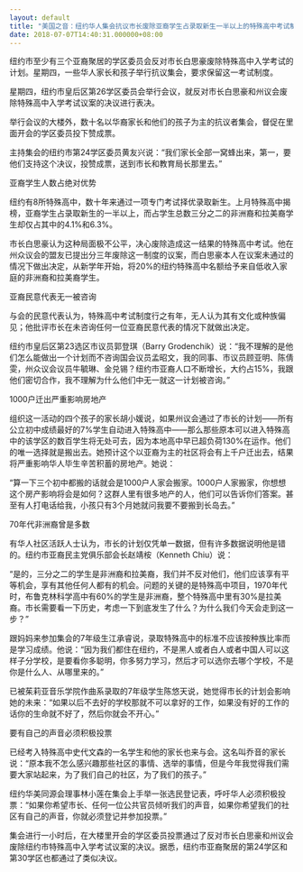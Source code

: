 ```yaml
---
layout: default
title: "美国之音：纽约华人集会抗议市长废除亚裔学生占录取新生一半以上的特殊高中考试制度"
date: 2018-07-07T14:40:31.000000+08:00
---
```


纽约市至少有三个亚裔聚居的学区委员会反对市长白思豪废除特殊高中入学考试的计划。星期四，一些华人家长和孩子举行抗议集会，要求保留这一考试制度。

星期四，纽约市皇后区第26学区委员会举行会议，就反对市长白思豪和州议会废除特殊高中入学考试议案的决议进行表决。

举行会议的大楼外，数十名以华裔家长和他们的孩子为主的抗议者集会，督促在里面开会的学区委员投下赞成票。

主持集会的纽约市第24学区委员黄友兴说：“我们家长全部一窝蜂出来，第一，要他们支持这个决议，投赞成票，送到市长和教育局长那里去。”

亚裔学生人数占绝对优势

纽约有8所特殊高中，数十年来通过一项专门考试择优录取新生。上月特殊高中揭榜，亚裔学生占录取新生的一半以上，而占学生总数三分之二的非洲裔和拉美裔学生却仅占其中的4.1%和6.3%。

市长白思豪认为这种局面极不公平，决心废除造成这一结果的特殊高中考试。他在州众议会的盟友已提出分三年废除这一制度的议案，而白思豪本人在议案未通过的情况下做出决定，从新学年开始，将20%的纽约特殊高中名额给予来自低收入家庭的非洲裔和拉美裔学生。

亚裔民意代表无一被咨询

与会的民意代表认为，特殊高中考试制度行之有年，无人认为其有文化或种族偏见；他批评市长在未咨询任何一位亚裔民意代表的情况下就做出决定。

纽约市皇后区第23选区市议员郭登琪（Barry Grodenchik）说：“我不理解的是他们怎么能做出一个计划而不咨询国会议员孟昭文，我的同事、市议员顾亚明、陈倩雯，州众议会议员牛毓琳、金兑锡？纽约市亚裔人口不断增长，大约占15%，我跟他们密切合作，我不理解为什么他们中无一就这一计划被咨询。”

1000户迁出严重影响房地产

组织这一活动的四个孩子的家长胡小媛说，如果州议会通过了市长的计划——所有公立初中成绩最好的7%学生自动进入特殊高中——那么那些原本可以进入特殊高中的该学区的数百学生将无处可去，因为本地高中早已超负荷130%在运作。他们的唯一选择就是搬出去。她预计这个以亚裔为主的社区将会有上千户迁出去，结果将严重影响华人毕生辛苦积蓄的房地产。她说：

“算一下三个初中都搬的话就会是1000户人家会搬家。1000户人家搬家，你想想这个房产影响将会是如何？这群人里有很多地产的人，他们可以告诉你们答案。甚至有人打电话给我，小孩只有3个月她就问我要不要搬到长岛去。”

70年代非洲裔曾是多数

有华人社区活跃人士认为，市长的计划仅凭单一数据，但有许多数据说明他是错的。纽约市亚裔民主党俱乐部会长赵靖桉（Kenneth Chiu）说：

“是的，三分之二的学生是非洲裔和拉美裔，我们并不反对他们，他们应该享有平等机会，享有其他任何人都有的机会。问题的关键的是特殊高中项目，1970年代时，布鲁克林科学高中有60%的学生是非洲裔，整个特殊高中里有30%是拉美裔。市长需要看一下历史，考虑一下到底发生了什么？为什么我们今天会走到这一步？”

跟妈妈来参加集会的7年级生江承睿说，录取特殊高中的标准不应该按种族比率而是学习成绩。他说：“因为我们都住在纽约，不是黑人或者白人或者中国人可以这样子分学校，是要看你多聪明，你多努力学习，然后才可以选你去哪个学校，不是你是什么人、从哪里来的。”

已被茱莉亚音乐学院作曲系录取的7年级学生陈悠天说，她觉得市长的计划会影响她的未来：“如果以后不去好的学校那就不可以拿好的工作，如果没有好的工作的话你的生命就不好了，然后你就会不开心。”

要有自己的声音必须积极投票

已经考入特殊高中史代文森的一名学生和他的家长也来与会。这名叫乔音的家长说：“原本我不怎么感兴趣那些社区的事情、选举的事情，但是今年我觉得我们需要大家站起来，为了我们自己的社区，为了我们的孩子。”

纽约华美同源会理事林小莲在集会上手举一张选民登记表，呼吁华人必须积极投票：“如果你希望市长、任何一位公共官员倾听我们的声音，如果你希望我们的社区有自己的声音，你就必须登记并参加投票。”

集会进行一小时后，在大楼里开会的学区委员投票通过了反对市长白思豪和州议会废除纽约市特殊高中入学考试议案的决议。据悉，纽约市亚裔聚居的第24学区和第30学区也都通过了类似决议。

